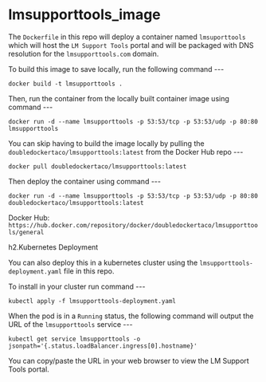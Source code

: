 # lmsupporttools_image

The `Dockerfile` in this repo will deploy a container named `lmsuporttools` which will host the `LM Support Tools` portal and will be packaged with DNS resolution for the `lmsupporttools.com` domain.

To build this image to save locally, run the following command ---

`docker build -t lmsupporttools .`

Then, run the container from the locally built container image using command ---

`docker run -d --name lmsupporttools -p 53:53/tcp -p 53:53/udp -p 80:80 lmsupporttools`

You can skip having to build the image locally by pulling the `doubledockertaco/lmsupporttools:latest` from the Docker Hub repo ---

`docker pull doubledockertaco/lmsupporttools:latest`

Then deploy the container using command ---

`docker run -d --name lmsupporttools -p 53:53/tcp -p 53:53/udp -p 80:80 doubledockertaco/lmsupporttools:latest`

Docker Hub:
`https://hub.docker.com/repository/docker/doubledockertaco/lmsupporttools/general`

h2.Kubernetes Deployment

You can also deploy this in a kubernetes cluster using the `lmsupporttools-deployment.yaml` file in this repo.

To install in your cluster run command ---

`kubectl apply -f lmsupporttools-deployment.yaml`

When the pod is in a `Running` status, the following command will output the URL of the `lmsupporttools` service ---

`kubectl get service lmsupporttools -o jsonpath='{.status.loadBalancer.ingress[0].hostname}'`

You can copy/paste the URL in your web browser to view the LM Support Tools portal.

